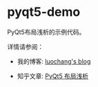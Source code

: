 # pyqt5-demo

PyQt5布局浅析的示例代码。

详情请参阅： 

* 我的博客: [luochang's blog](https://luochang212.github.io)

* 知乎文章: [PyQt5 布局浅析](https://zhuanlan.zhihu.com/p/64574283)
